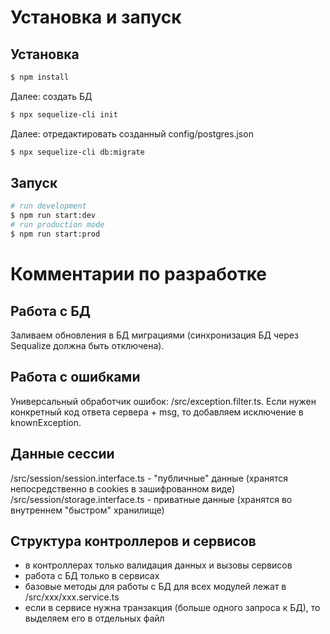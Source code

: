 # Установка и запуск
## Установка
```bash
$ npm install
```
Далее: создать БД
```bash
$ npx sequelize-cli init
```
Далее: отредактировать созданный config/postgres.json

```bash
$ npx sequelize-cli db:migrate
```

## Запуск
```bash
# run development
$ npm run start:dev
# run production mode
$ npm run start:prod
```
# Комментарии по разработке
## Работа с БД
Заливаем обновления в БД миграциями (синхронизация БД через Sequalize должна быть отключена).

## Работа с ошибками
Универсальный обработчик ошибок: /src/exception.filter.ts.
Если нужен конкретный код ответа сервера + msg, то добавляем исключение в knownException.

## Данные сессии
/src/session/session.interface.ts - "публичные" данные (хранятся непосредственно в cookies в зашифрованном виде)
/src/session/storage.interface.ts - приватные данные (хранятся во внутреннем "быстром" хранилище)

## Структура контроллеров и сервисов
- в контроллерах только валидация данных и вызовы сервисов
- работа с БД только в сервисах
- базовые методы для работы с БД для всех модулей лежат в /src/xxx/xxx.service.ts 
- если в сервисе нужна транзакция (больше одного запроса к БД), то выделяем его в отдельных файл